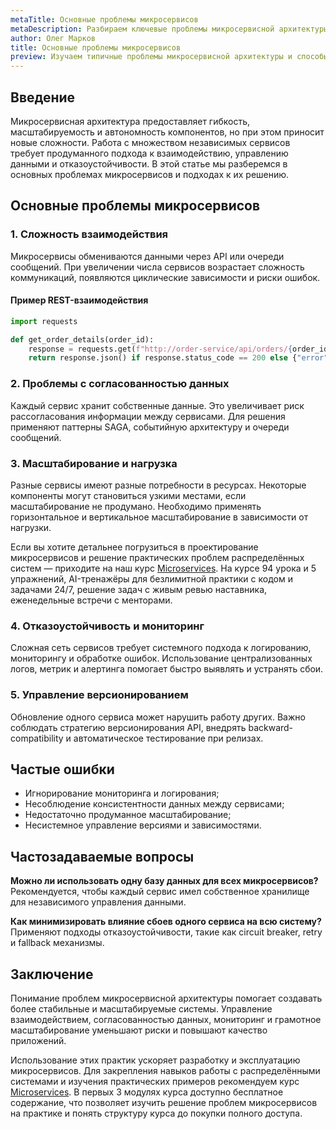 ```yaml
---
metaTitle: Основные проблемы микросервисов
metaDescription: Разбираем ключевые проблемы микросервисной архитектуры, такие как сложность взаимодействия, масштабирование, согласованность данных и управление отказоустойчивостью
author: Олег Марков
title: Основные проблемы микросервисов
preview: Изучаем типичные проблемы микросервисной архитектуры и способы их решения для построения стабильных и масштабируемых распределённых систем
---
```


## Введение

Микросервисная архитектура предоставляет гибкость, масштабируемость и автономность компонентов, но при этом приносит новые сложности. Работа с множеством независимых сервисов требует продуманного подхода к взаимодействию, управлению данными и отказоустойчивости. В этой статье мы разберемся в основных проблемах микросервисов и подходах к их решению.

## Основные проблемы микросервисов

### 1. Сложность взаимодействия

Микросервисы обмениваются данными через API или очереди сообщений. При увеличении числа сервисов возрастает сложность коммуникаций, появляются циклические зависимости и риски ошибок.

#### Пример REST-взаимодействия

```python
import requests

def get_order_details(order_id):
    response = requests.get(f"http://order-service/api/orders/{order_id}")
    return response.json() if response.status_code == 200 else {"error": "Order not found"}
```

### 2. Проблемы с согласованностью данных

Каждый сервис хранит собственные данные. Это увеличивает риск рассогласования информации между сервисами. Для решения применяют паттерны SAGA, событийную архитектуру и очереди сообщений.

### 3. Масштабирование и нагрузка

Разные сервисы имеют разные потребности в ресурсах. Некоторые компоненты могут становиться узкими местами, если масштабирование не продумано. Необходимо применять горизонтальное и вертикальное масштабирование в зависимости от нагрузки.

Если вы хотите детальнее погрузиться в проектирование микросервисов и решение практических проблем распределённых систем — приходите на наш курс [Microservices](https://purpleschool.ru/course/microservices?utm_source=knowledgebase&utm_medium=article&utm_campaign=Osnovnye_problemy_mikroservisov). На курсе 94 урока и 5 упражнений, AI-тренажёры для безлимитной практики с кодом и задачами 24/7, решение задач с живым ревью наставника, еженедельные встречи с менторами.

### 4. Отказоустойчивость и мониторинг

Сложная сеть сервисов требует системного подхода к логированию, мониторингу и обработке ошибок. Использование централизованных логов, метрик и алертинга помогает быстро выявлять и устранять сбои.

### 5. Управление версионированием

Обновление одного сервиса может нарушить работу других. Важно соблюдать стратегию версионирования API, внедрять backward-compatibility и автоматическое тестирование при релизах.

## Частые ошибки

* Игнорирование мониторинга и логирования;
* Несоблюдение консистентности данных между сервисами;
* Недостаточно продуманное масштабирование;
* Несистемное управление версиями и зависимостями.

## Частозадаваемые вопросы

**Можно ли использовать одну базу данных для всех микросервисов?**
Рекомендуется, чтобы каждый сервис имел собственное хранилище для независимого управления данными.

**Как минимизировать влияние сбоев одного сервиса на всю систему?**
Применяют подходы отказоустойчивости, такие как circuit breaker, retry и fallback механизмы.

## Заключение

Понимание проблем микросервисной архитектуры помогает создавать более стабильные и масштабируемые системы. Управление взаимодействием, согласованностью данных, мониторинг и грамотное масштабирование уменьшают риски и повышают качество приложений.

Использование этих практик ускоряет разработку и эксплуатацию микросервисов. Для закрепления навыков работы с распределёнными системами и изучения практических примеров рекомендуем курс [Microservices](https://purpleschool.ru/course/microservices?utm_source=knowledgebase&utm_medium=article&utm_campaign=Osnovnye_problemy_mikroservisov).
В первых 3 модулях курса доступно бесплатное содержание, что позволяет изучить решение проблем микросервисов на практике и понять структуру курса до покупки полного доступа.

